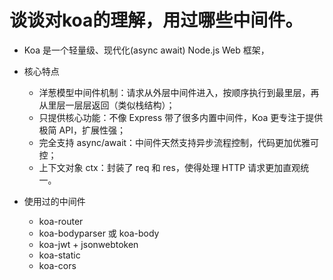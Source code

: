 # 谈谈对koa的理解，用过哪些中间件。

- Koa 是一个轻量级、现代化(async await) Node.js Web 框架，

- 核心特点
    - 洋葱模型中间件机制：请求从外层中间件进入，按顺序执行到最里层，再从里层一层层返回（类似栈结构）；
    - 只提供核心功能：不像 Express 带了很多内置中间件，Koa 更专注于提供极简 API，扩展性强；
    - 完全支持 async/await：中间件天然支持异步流程控制，代码更加优雅可控；
    - 上下文对象 ctx：封装了 req 和 res，使得处理 HTTP 请求更加直观统一。
- 使用过的中间件
    - koa-router
    - koa-bodyparser 或 koa-body
    - koa-jwt + jsonwebtoken
    - koa-static
    - koa-cors

